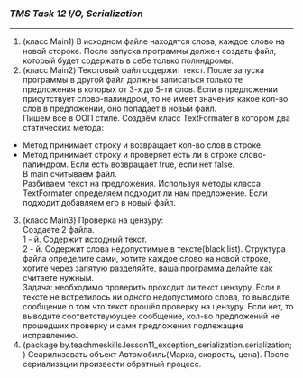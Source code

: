 ### ___TMS Task 12 I/O, Serialization___
***
1. (класс Main1) В исходном файле находятся слова, каждое слово на новой стороке. После
   запуска программы должен создать файл, который будет содержать в себе
   только полиндромы.
2. (класс Main2) Текстовый файл содержит текст. После запуска программы в другой файл
   должны записаться только те предложения в которых от 3-х до 5-ти слов. Если в
   предложении присутствует слово-палиндром, то не имеет значения какое кол-во
   слов в предложении, оно попадает в новый файл.<br>
   Пишем все в ООП стиле. Создаём класс TextFormater
   в котором два статических метода:
- Метод принимает строку и возвращает кол-во слов в строке. 
- Метод принимает строку и проверяет есть ли в строке слово-палиндром. Если
   есть возвращает true, если нет false.<br>
   В main считываем файл.<br>
   Разбиваем текст на предложения. Используя методы класса TextFormater
   определяем подходит ли нам предложение. Если подходит добавляем его в
   новый файл.
3. (класс Main3) Проверка на цензуру:<br>
   Создаете 2 файла.<br>
   1 - й. Содержит исходный текст.<br>
   2 - й. Содержит слова недопустимые в тексте(black list). Структура файла
   определите сами, хотите каждое слово на новой строке, хотите через запятую
   разделяйте, ваша программа делайте как считаете нужным.<br>
   Задача: необходимо проверить проходит ли текст цензуру. Если в тексте не
   встретилось ни одного недопустимого слова, то выводите сообщение о том что
   текст прошёл проверку на цензуру. Если нет, то выводите соответствуюущее
   сообщение, кол-во предложений не прошедших проверку и сами предложения
   подлежащие исправлению.
4. (package by.teachmeskills.lesson11_exception_serialization.serialization;
) Сеарилизовать объект Автомобиль(Марка, скорость, цена). После
   сериализации произвести обратный процесс.
